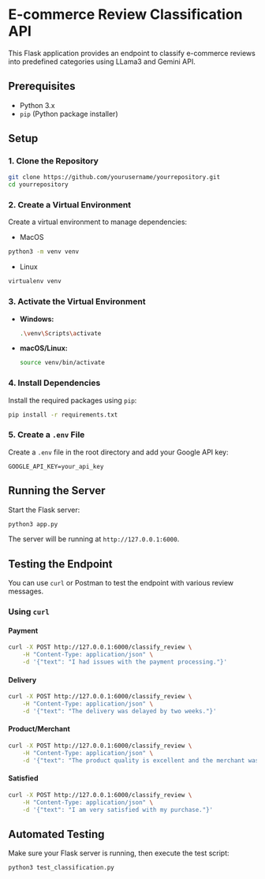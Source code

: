 # E-commerce Review Classification API

This Flask application provides an endpoint to classify e-commerce reviews into predefined categories using LLama3 and Gemini API.

## Prerequisites

- Python 3.x
- `pip` (Python package installer)

## Setup

### 1. Clone the Repository

```sh
git clone https://github.com/yourusername/yourrepository.git
cd yourrepository
```

### 2. Create a Virtual Environment

Create a virtual environment to manage dependencies:

- MacOS
```sh
python3 -m venv venv
```

- Linux
```sh
virtualenv venv
```

### 3. Activate the Virtual Environment

- **Windows:**

  ```sh
  .\venv\Scripts\activate
  ```

- **macOS/Linux:**

  ```sh
  source venv/bin/activate
  ```

### 4. Install Dependencies

Install the required packages using `pip`:

```sh
pip install -r requirements.txt
```

### 5. Create a `.env` File

Create a `.env` file in the root directory and add your Google API key:

```
GOOGLE_API_KEY=your_api_key
```

## Running the Server

Start the Flask server:

```sh
python3 app.py
```

The server will be running at `http://127.0.0.1:6000`.

## Testing the Endpoint

You can use `curl` or Postman to test the endpoint with various review messages.

### Using `curl`

#### Payment

```sh
curl -X POST http://127.0.0.1:6000/classify_review \
    -H "Content-Type: application/json" \
    -d '{"text": "I had issues with the payment processing."}'
```

#### Delivery

```sh
curl -X POST http://127.0.0.1:6000/classify_review \
    -H "Content-Type: application/json" \
    -d '{"text": "The delivery was delayed by two weeks."}'
```

#### Product/Merchant

```sh
curl -X POST http://127.0.0.1:6000/classify_review \
    -H "Content-Type: application/json" \
    -d '{"text": "The product quality is excellent and the merchant was very responsive."}'
```

#### Satisfied

```sh
curl -X POST http://127.0.0.1:6000/classify_review \
    -H "Content-Type: application/json" \
    -d '{"text": "I am very satisfied with my purchase."}'
```

## Automated Testing

Make sure your Flask server is running, then execute the test script:

```sh
python3 test_classification.py
```
